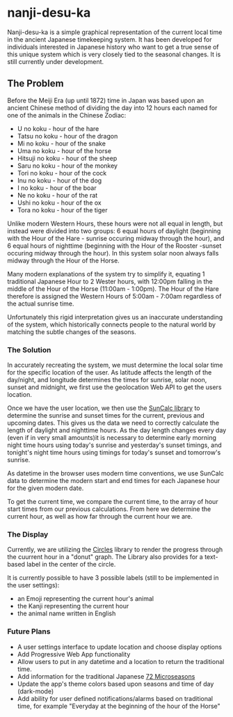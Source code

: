 # nanji-desu-ka

Nanji-desu-ka is a simple graphical representation of the current local time in the ancient Japanese timekeeping system. It has been developed for individuals interested in Japanese history who want to get a true sense of this unique system which is very closely tied to the seasonal changes. It is still currently under development.

## The Problem

Before the Meiji Era (up until 1872) time in Japan was based upon an ancient Chinese method of dividing the day into 12 hours each named for one of the animals in the Chinese Zodiac: 

- U no koku - hour of the hare
- Tatsu no koku - hour of the dragon
- Mi no koku - hour of the snake
- Uma no koku - hour of the horse
- Hitsuji no koku - hour of the sheep
- Saru no koku - hour of the monkey
- Tori no koku - hour of the cock
- Inu no koku - hour of the dog
- I no koku - hour of the boar
- Ne no koku - hour of the rat
- Ushi no koku - hour of the ox
- Tora no koku - hour of the tiger

Unlike modern Western Hours, these hours were not all equal in length, but instead were divided into two groups: 6 equal hours of daylight (beginning with the Hour of the Hare - sunrise occuring midway through the hour), and 6 equal hours of nighttime (beginning with the Hour of the Rooster -sunset occuring midway through the hour). In this system solar noon always falls midway through the Hour of the Horse.

Many modern explanations of the system try to simplify it, equating 1 traditional Japanese Hour to 2 Wester hours, with 12:00pm falling in the middle of the Hour of the Horse (11:00am - 1:00pm). The Hour of the Hare therefore is assigned the Western Hours of 5:00am - 7:00am regardless of the actual sunrise time.

Unfortunately this rigid interpretation gives us an inaccurate understanding of the system, which historically connects people to the natural world by matching the subtle changes of the seasons.

### The Solution
In accurately recreating the system, we must determine the local solar time for the specific location of the user. As latitude affects the length of the day/night, and longitude determines the times for sunrise, solar noon, sunset and midnight, we first use the geolocation Web API to get the users location.

Once we have the user location, we then use the [SunCalc library](https://github.com/mourner/suncalc) to determine the sunrise and sunset times for the current, previous and upcoming dates. This gives us the data we need to correctly calculate the length of daylight and nighttime hours. As the day length changes every day (even if in very small amounts)it is necessary to determine early morning night time hours using today's sunrise and yesterday's sunset timings, and tonight's night time hours using timings for today's sunset and tomorrow's sunrise.

As datetime in the browser uses modern time conventions, we use SunCalc data to determine the modern start and end times for each Japanese hour for the given modern date.

To get the current time, we compare the current time, to the array of hour start times from our previous calculations. From here we determine the current hour, as well as how far through the current hour we are.

### The Display
Currently, we are utilizing the [Circles](https://github.com/lugolabs/circles) library to render the progress through the cuurrent hour in a "donut" graph. The Library also provides for a text-based label in the center of the circle. 

It is currently possible to have 3 possible labels (still to be implemented in the user settings):
- an Emoji representing the current hour's animal
- the Kanji representing the current hour
- the animal name written in English

### Future Plans
- A user settings interface to update location and choose display options
- Add Progressive Web App functionality
- Allow users to put in any datetime and a location to return the traditional time. 
- Add information for the traditional Japanese [72 Microseasons](https://www.nippon.com/en/features/h00124/)
- Update the app's theme colors based upon seasons and time of day (dark-mode)
- Add ability for user defined notifications/alarms based on traditional time, for example "Everyday at the beginning of the hour of the Horse"
